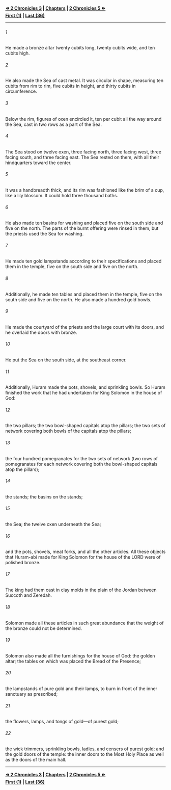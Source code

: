   
**[⏪ 2 Chronicles 3](./2%20Chronicles%203.md) | [Chapters](./_index.md) | [2 Chronicles 5 ⏩](./2%20Chronicles%205.md)**  
**[First (1)](./2%20Chronicles%201.md) | [Last (36)](./2%20Chronicles%2036.md)**  
  
---  
  
###### 1  
He made a bronze altar twenty cubits long, twenty cubits wide, and ten cubits high.  
  
###### 2  
He also made the Sea of cast metal. It was circular in shape, measuring ten cubits from rim to rim, five cubits in height, and thirty cubits in circumference.  
  
###### 3  
Below the rim, figures of oxen encircled it, ten per cubit all the way around the Sea, cast in two rows as a part of the Sea.  
  
###### 4  
The Sea stood on twelve oxen, three facing north, three facing west, three facing south, and three facing east. The Sea rested on them, with all their hindquarters toward the center.  
  
###### 5  
It was a handbreadth thick, and its rim was fashioned like the brim of a cup, like a lily blossom. It could hold three thousand baths.  
  
###### 6  
He also made ten basins for washing and placed five on the south side and five on the north. The parts of the burnt offering were rinsed in them, but the priests used the Sea for washing.  
  
###### 7  
He made ten gold lampstands according to their specifications and placed them in the temple, five on the south side and five on the north.  
  
###### 8  
Additionally, he made ten tables and placed them in the temple, five on the south side and five on the north. He also made a hundred gold bowls.  
  
###### 9  
He made the courtyard of the priests and the large court with its doors, and he overlaid the doors with bronze.  
  
###### 10  
He put the Sea on the south side, at the southeast corner.  
  
###### 11  
Additionally, Huram made the pots, shovels, and sprinkling bowls. So Huram finished the work that he had undertaken for King Solomon in the house of God:  
  
###### 12  
the two pillars; the two bowl-shaped capitals atop the pillars; the two sets of network covering both bowls of the capitals atop the pillars;  
  
###### 13  
the four hundred pomegranates for the two sets of network (two rows of pomegranates for each network covering both the bowl-shaped capitals atop the pillars);  
  
###### 14  
the stands; the basins on the stands;  
  
###### 15  
the Sea; the twelve oxen underneath the Sea;  
  
###### 16  
and the pots, shovels, meat forks, and all the other articles. All these objects that Huram-abi made for King Solomon for the house of the LORD were of polished bronze.  
  
###### 17  
The king had them cast in clay molds in the plain of the Jordan between Succoth and Zeredah.  
  
###### 18  
Solomon made all these articles in such great abundance that the weight of the bronze could not be determined.  
  
###### 19  
Solomon also made all the furnishings for the house of God: the golden altar; the tables on which was placed the Bread of the Presence;  
  
###### 20  
the lampstands of pure gold and their lamps, to burn in front of the inner sanctuary as prescribed;  
  
###### 21  
the flowers, lamps, and tongs of gold—of purest gold;  
  
###### 22  
the wick trimmers, sprinkling bowls, ladles, and censers of purest gold; and the gold doors of the temple: the inner doors to the Most Holy Place as well as the doors of the main hall.  
  
  
---  
  
**[⏪ 2 Chronicles 3](./2%20Chronicles%203.md) | [Chapters](./_index.md) | [2 Chronicles 5 ⏩](./2%20Chronicles%205.md)**  
**[First (1)](./2%20Chronicles%201.md) | [Last (36)](./2%20Chronicles%2036.md)**  
  
